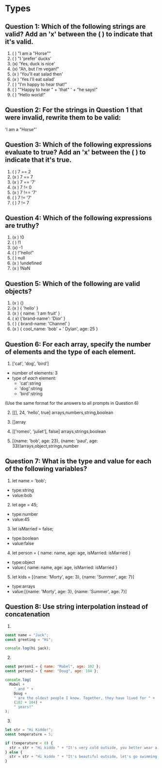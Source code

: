 # Types

## Question 1: Which of the following strings are valid? Add an 'x' between the ( ) to indicate that it's valid.

1. ( ) "I am a "Horse""
2. ( ) "I 'prefer' ducks'
3. (x) 'Yes, duck is nice'
4. (x) "Ah, but I\'m vegan!"
5. (x ) 'You'll eat salad then'
6. (x ) 'Yes I\'ll eat salad'
7. ( ) "I'm happy to hear that!"
8. ( ) "\"Happy to hear " + 'that" ' + "he says!"
9. ( ) “Hello world!”

## Question 2: For the strings in Question 1 that were invalid, rewrite them to be valid:

'I am a "Horse"'

## Question 3: Which of the following expressions evaluate to true? Add an 'x' between the ( ) to indicate that it's true.

1. ( ) 7 == 2
2. (x ) 7 == 7
3. (x ) 7 == '7'
4. (x ) 7 != 0
5. (x ) 7 !== '7'
6. ( ) 7 != '7'
7. ( ) 7 != 7

## Question 4: Which of the following expressions are truthy?

1. (x ) !0
2. ( ) !1
3. (x) -1
4. ( ) !"hello!"
5. ( ) null
6. (x ) !undefined
7. (x ) !NaN

## Question 5: Which of the following are valid objects?

1. (x ) {}
2. (x ) { 'hello' }
3. (x ) { name: 'I am fruit' }
4. ( x) {'brand-name': 'Dior' }
5. ( ) { brand-name: 'Channel' }
6. (x ) { cool_name: 'bob' + ' Dylan', age: 25 }

## Question 6: For each array, specify the number of elements and the type of each element.

1. ['cat', 'dog', 'bird']

- number of elements: 3
- type of _each_ element:
  - 'cat':string
  - 'dog':string
  - 'bird':string

(Use the same format for the answers to all prompts in Question 6)

2. [[], 24, 'hello', true] arrays,numbers,string,boolean

3. []array

4. [['romeo', 'juliet'], false] arrays,strings,boolean

5. [{name: 'bob', age: 23}, {name: 'paul', age: 33}]arrays,object,strings,number

## Question 7: What is the type and value for each of the following variables?

1. let name = 'bob';

- type:string
- value:bob

2. let age = 45;

- type:number
- value:45

3. let isMarried = false;

- type:boolean
- value:false

4. let person = { name: name, age: age, isMarried: isMarried }

- type:object
- value:{ name: name, age: age, isMarried: isMarried }

5. let kids = [{name: 'Morty', age: 3}, {name: 'Summer', age: 7}]

- type:arrays
- value:[{name: 'Morty', age: 3}, {name: 'Summer', age: 7}]

## Question 8: Use string interpolation instead of concatenation

1.

```js
const name = "Jack";
const greeting = "Hi";

console.log(hi jack);
```

2.

```js
const person1 = { name: "Mabel", age: 102 };
const person2 = { name: "Doug", age: 104 };

console.log(
  Mabel +
    " and " +
    Doug +
    " are the oldest people I know. Together, they have lived for " +
    (102 + 104) +
    " years!"
);
```

3.

```js
let str = "Hi Kiddo!";
const temperature = 5;

if (temperature < 0) {
  str = str + "Hi kiddo " + "It's very cold outside, you better wear a coat!";
} else {
  str = str + "Hi kiddo " + "It's beautiful outside, let's go swimming!";
}
```
